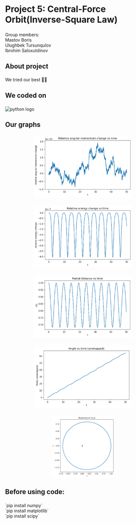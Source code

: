 <h1 align="left">Project 5: Central-Force Orbit(Inverse-Square Law)</h1>

###

<p align="left">Group members:<br>Mastov Boris<br>Ulughbek Tursunqulov<br>Ibrohim Saloxutdinov</p>

###

<h2 align="left">About project</h2>

###

<p align="left">We tried our best 👀✨</p>

###

<h2 align="left">We coded on</h2>

###

<div align="left">
  <img src="https://cdn.jsdelivr.net/gh/devicons/devicon/icons/python/python-original.svg" height="40" alt="python logo"  />
</div>

###

<h2 align="left">Our graphs</h2>

###

<div align="center">
  <img height="200" src="https://github.com/sacrific22/MidTermPhysics/blob/main/L_vs_t.png"  />
</div>

###

<div align="center">
  <img height="200" src="https://github.com/sacrific22/MidTermPhysics/blob/main/energy_vs_t.png"  />
</div>

###

<div align="center">
  <img height="200" src="https://github.com/sacrific22/MidTermPhysics/blob/main/r_vs_t.png"  />
</div>

###

<div align="center">
  <img height="200" src="https://github.com/sacrific22/MidTermPhysics/blob/main/theta_vs_t.png"  />
</div>

###

<div align="center">
  <img height="200" src="https://github.com/sacrific22/MidTermPhysics/blob/main/trajectory.png"  />
</div>

###

<h2 align="left">Before using code:</h2>

###

<p align="left">
  `pip install numpy`<br>`pip install matplotlib`<br>`pip install scipy`
</p>

###
